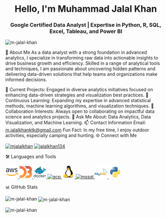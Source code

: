 <h1 align="center">Hello, I'm Muhammad Jalal Khan</h1> <h3 align="center">Google Certified Data Analyst | Expertise in Python, R, SQL, Excel, Tableau, and Power BI</h3>
<p align="left"> <img src="https://komarev.com/ghpvc/?username=m-jalal-khan&label=Profile%20views&color=0e75b6&style=flat" alt="m-jalal-khan" /> </p>
🔹 About Me
As a data analyst with a strong foundation in advanced analytics, I specialize in transforming raw data into actionable insights to drive business growth and efficiency. Skilled in a range of analytical tools and techniques, I am passionate about uncovering hidden patterns and delivering data-driven solutions that help teams and organizations make informed decisions.

🔭 Current Projects: Engaged in diverse analytics initiatives focused on enhancing data-driven strategies and visualization best practices.
🌱 Continuous Learning: Expanding my expertise in advanced statistical methods, machine learning algorithms, and visualization techniques.
👥 Collaboration Interests: Always open to collaborating on impactful data science and analytics projects.
💬 Ask Me About: Data Analytics, Data Visualization, and Machine Learning.
📫 Contact Information
Email: m.jalalkhanktk@gmail.com
Fun Fact: In my free time, I enjoy outdoor activities, especially camping and hunting.
🌐 Connect with Me
<p align="left"> <a href="https://linkedin.com/in/mjalalkhan" target="_blank"><img align="center" src="https://raw.githubusercontent.com/rahuldkjain/github-profile-readme-generator/master/src/images/icons/Social/linked-in-alt.svg" alt="mjalalkhan" height="30" width="40" /></a> <a href="https://instagram.com/jalalkhan134" target="_blank"><img align="center" src="https://raw.githubusercontent.com/rahuldkjain/github-profile-readme-generator/master/src/images/icons/Social/instagram.svg" alt="jalalkhan134" height="30" width="40" /></a> </p>
🛠️ Languages and Tools
<p align="left"> <a href="https://aws.amazon.com" target="_blank" rel="noreferrer"> <img src="https://raw.githubusercontent.com/devicons/devicon/master/icons/amazonwebservices/amazonwebservices-original-wordmark.svg" alt="aws" width="40" height="40"/> </a> <a href="https://d3js.org/" target="_blank" rel="noreferrer"> <img src="https://raw.githubusercontent.com/devicons/devicon/master/icons/d3js/d3js-original.svg" alt="d3js" width="40" height="40"/> </a> <a href="https://www.docker.com/" target="_blank" rel="noreferrer"> <img src="https://raw.githubusercontent.com/devicons/devicon/master/icons/docker/docker-original-wordmark.svg" alt="docker" width="40" height="40"/> </a> <a href="https://cloud.google.com" target="_blank" rel="noreferrer"> <img src="https://www.vectorlogo.zone/logos/google_cloud/google_cloud-icon.svg" alt="gcp" width="40" height="40"/> </a> <a href="https://www.linux.org/" target="_blank" rel="noreferrer"> <img src="https://raw.githubusercontent.com/devicons/devicon/master/icons/linux/linux-original.svg" alt="linux" width="40" height="40"/> </a> <a href="https://www.microsoft.com/en-us/sql-server" target="_blank" rel="noreferrer"> <img src="https://www.svgrepo.com/show/303229/microsoft-sql-server-logo.svg" alt="mssql" width="40" height="40"/> </a> <a href="https://www.mysql.com/" target="_blank" rel="noreferrer"> <img src="https://raw.githubusercontent.com/devicons/devicon/master/icons/mysql/mysql-original-wordmark.svg" alt="mysql" width="40" height="40"/> </a> <a href="https://www.python.org" target="_blank" rel="noreferrer"> <img src="https://raw.githubusercontent.com/devicons/devicon/master/icons/python/python-original.svg" alt="python" width="40" height="40"/> </a> </p>
📊 GitHub Stats
<p><img align="left" src="https://github-readme-stats.vercel.app/api/top-langs?username=m-jalal-khan&show_icons=true&locale=en&layout=compact" alt="m-jalal-khan" /></p> <p>&nbsp;<img align="center" src="https://github-readme-stats.vercel.app/api?username=m-jalal-khan&show_icons=true&locale=en" alt="m-jalal-khan" /></p> <p><img align="center" src="https://github-readme-streak-stats.herokuapp.com/?user=m-jalal-khan&" alt="m-jalal-khan" /></p>
